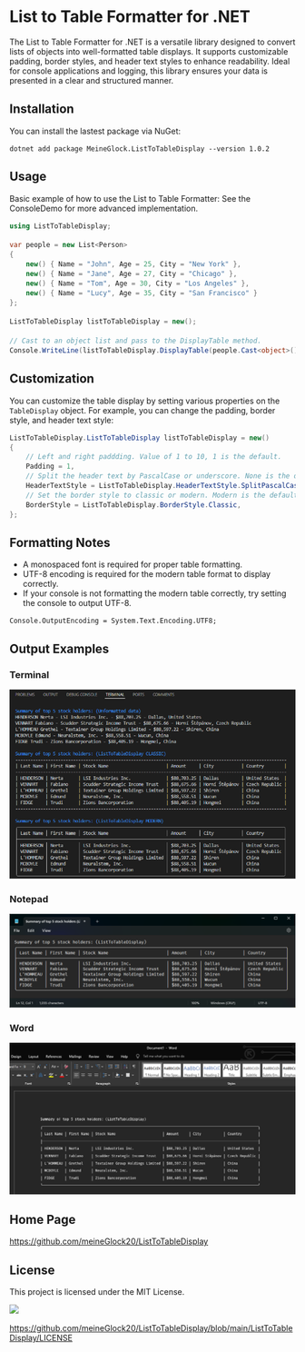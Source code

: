 # List to Table Formatter for .NET

The List to Table Formatter for .NET is a versatile library designed to convert lists of objects into well-formatted table displays. It supports customizable padding, border styles, and header text styles to enhance readability. Ideal for console applications and logging, this library ensures your data is presented in a clear and structured manner.

## Installation

You can install the lastest package via NuGet:
```
dotnet add package MeineGlock.ListToTableDisplay --version 1.0.2
```

## Usage

Basic example of how to use the List to Table Formatter:
See the ConsoleDemo for more advanced implementation.

```csharp
using ListToTableDisplay;

var people = new List<Person>
{
    new() { Name = "John", Age = 25, City = "New York" },
    new() { Name = "Jane", Age = 27, City = "Chicago" },
    new() { Name = "Tom", Age = 30, City = "Los Angeles" },
    new() { Name = "Lucy", Age = 35, City = "San Francisco" }
};

ListToTableDisplay listToTableDisplay = new();

// Cast to an object list and pass to the DisplayTable method.
Console.WriteLine(listToTableDisplay.DisplayTable(people.Cast<object>().ToList()));
```

## Customization

You can customize the table display by setting various properties on the `TableDisplay` object. For example, you can change the padding, border style, and header text style:

```csharp
ListToTableDisplay.ListToTableDisplay listToTableDisplay = new()
{
    // Left and right paddding. Value of 1 to 10, 1 is the default.
    Padding = 1,
    // Split the header text by PascalCase or underscore. None is the default.
    HeaderTextStyle = ListToTableDisplay.HeaderTextStyle.SplitPascalCase,
    // Set the border style to classic or modern. Modern is the default.
    BorderStyle = ListToTableDisplay.BorderStyle.Classic,
};
```
## Formatting Notes
- A monospaced font is required for proper table formatting.
- UTF-8 encoding is required for the modern table format to display correctly.
- If your console is not formatting the modern table correctly, try setting the console to output UTF-8.
```
Console.OutputEncoding = System.Text.Encoding.UTF8;
```
## Output Examples
### Terminal
![Screenshot 2024-09-28 102758](https://github.com/meineGlock20/ListToTableDisplay/blob/main/images/Screenshot%202024-09-28%20102758.png)

### Notepad
![Screenshot 2024-09-28 084009](https://github.com/meineGlock20/ListToTableDisplay/blob/main/images/Screenshot%202024-09-28%20084009.png)

### Word
![Screenshot 2024-09-28 084532](https://github.com/meineGlock20/ListToTableDisplay/blob/main/images/Screenshot%202024-09-28%20084532.png)

## Home Page
https://github.com/meineGlock20/ListToTableDisplay

## License

This project is licensed under the MIT License.

![](https://img.shields.io/badge/License-MIT-blue.svg)

https://github.com/meineGlock20/ListToTableDisplay/blob/main/ListToTableDisplay/LICENSE


